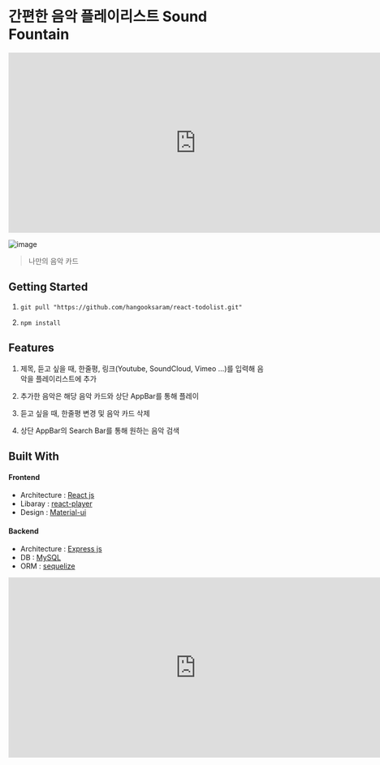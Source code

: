 # 간편한 음악 플레이리스트 Sound Fountain

<iframe width="737" height="355" src="https://www.youtube.com/embed/7g--Bltkx5Y" frameborder="0" allow="accelerometer; autoplay; clipboard-write; encrypted-media; gyroscope; picture-in-picture" allowfullscreen></iframe>

![image](https://user-images.githubusercontent.com/55138387/109382538-5c583400-7924-11eb-9bd2-4c2d03a53a5a.png)

> 나만의 음악 카드

## Getting Started

1. `git pull "https://github.com/hangooksaram/react-todolist.git"`

2. `npm install`

## Features

1. 제목, 듣고 싶을 때, 한줄평, 링크(Youtube, SoundCloud, Vimeo ...)를 입력해 음악을 플레이리스트에 추가

2. 추가한 음악은 해당 음악 카드와 상단 AppBar를 통해 플레이

3. 듣고 싶을 때, 한줄평 변경 및 음악 카드 삭제

4. 상단 AppBar의 Search Bar를 통해 원하는 음악 검색

## Built With

#### Frontend
+ Architecture : [React js](https://ko.reactjs.org/)
+ Libaray : [react-player](https://www.npmjs.com/package/react-player)
+ Design : [Material-ui](https://material-ui.com/)

#### Backend
+ Architecture : [Express js](https://expressjs.com/)
+ DB : [MySQL](https://www.mysql.com/)
+ ORM : [sequelize](https://sequelize.org/)


<iframe width="737" height="355" src="https://www.youtube.com/embed/7g--Bltkx5Y" frameborder="0" allow="accelerometer; autoplay; clipboard-write; encrypted-media; gyroscope; picture-in-picture" allowfullscreen></iframe>